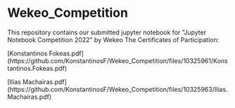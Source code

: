 # Wekeo_Competition
This repository contains our submitted jupyter notebook for "Jupyter Notebook Competition 2022" by Wekeo
The Certificates of Participation:
<p>
[Konstantinos Fokeas.pdf](https://github.com/KonstantinosF/Wekeo_Competition/files/10325961/Konstantinos.Fokeas.pdf)
</p>
<p>
[Ilias Machairas.pdf](https://github.com/KonstantinosF/Wekeo_Competition/files/10325963/Ilias.Machairas.pdf)
</p>
